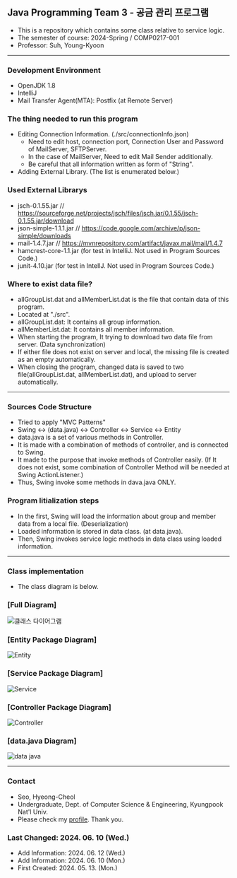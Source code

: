 ## Java Programming Team 3 - 공금 관리 프로그램
- This is a repository which contains some class relative to service logic.
- The semester of course: 2024-Spring / COMP0217-001
- Professor: Suh, Young-Kyoon

-----

### Development Environment
- OpenJDK 1.8
- IntelliJ
- Mail Transfer Agent(MTA): Postfix (at Remote Server)

### The thing needed to run this program
- Editing Connection Information. (./src/connectionInfo.json)
	- Need to edit host, connection port, Connection User and Password of MailServer, SFTPServer.
	- In the case of MailServer, Need to edit Mail Sender additionally.
	- Be careful that all information written as form of "String".
- Adding External Library. (The list is enumerated below.)

### Used External Librarys
- jsch-0.1.55.jar // https://sourceforge.net/projects/jsch/files/jsch.jar/0.1.55/jsch-0.1.55.jar/download
- json-simple-1.1.1.jar // https://code.google.com/archive/p/json-simple/downloads
- mail-1.4.7.jar // https://mvnrepository.com/artifact/javax.mail/mail/1.4.7
- hamcrest-core-1.1.jar (for test in IntelliJ. Not used in Program Sources Code.)
- junit-4.10.jar (for test in IntellJ. Not used in Program Sources Code.)

### Where to exist data file?
- allGroupList.dat and allMemberList.dat is the file that contain data of this program.
- Located at "./src".
- allGroupList.dat: It contains all group information.
- allMemberList.dat: It contains all member information.
- When starting the program, It trying to download two data file from server. (Data synchronization)
- If either file does not exist on server and local, the missing file is created as an empty automatically.
- When closing the program, changed data is saved to two file(allGroupList.dat, allMemberList.dat), and upload to server automatically.

-----

### Sources Code Structure
- Tried to apply "MVC Patterns"
- Swing <-> (data.java) <-> Controller <-> Service <-> Entity
- data.java is a set of various methods in Controller.
- It is made with a combination of methods of controller, and is connected to Swing.
- It made to the purpose that invoke methods of Controller easily.
  (If It does not exist, some combination of Controller Method will be needed at Swing ActionListener.)
- Thus, Swing invoke some methods in dava.java ONLY.

### Program Iitialization steps
- In the first, Swing will load the information about group and member data from a local file. (Deserialization)
- Loaded information is stored in data class. (at data.java).
- Then, Swing invokes service logic methods in data class using loaded information.

-----

### Class implementation
- The class diagram is below.
### [Full Diagram]
![클래스 다이어그램](https://github.com/Team3-COMP0217001/serviceLogic/assets/77498822/106992b6-257f-4956-9d95-644236d023cd)

### [Entity Package Diagram]
![Entity](https://github.com/Team3-COMP0217001/serviceLogic/assets/77498822/c4a33559-005e-44bc-8522-36bf94471374)

### [Service Package Diagram]
![Service](https://github.com/Team3-COMP0217001/serviceLogic/assets/77498822/e85d0d73-9e71-4508-b381-58b508f27487)

### [Controller Package Diagram]
![Controller](https://github.com/Team3-COMP0217001/serviceLogic/assets/77498822/82d96680-5b9c-4fbd-8e8c-f3a756c55b98)

### [data.java Diagram]
![data java](https://github.com/Team3-COMP0217001/serviceLogic/assets/77498822/600ed6bc-a3c8-4eb0-8dc6-6c4616b609f4)

---
### Contact
- Seo, Hyeong-Cheol
- Undergraduate, Dept. of Computer Science & Engineering, Kyungpook Nat'l Univ.
- Please check my [profile](https://github.com/wjdqh6544). Thank you.
  
### Last Changed: 2024. 06. 10 (Wed.)
- Add Information: 2024. 06. 12 (Wed.)
- Add Information: 2024. 06. 10 (Mon.)
- First Created: 2024. 05. 13. (Mon.)
